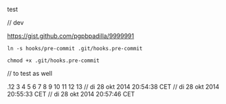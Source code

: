 test

// dev

https://gist.github.com/pgpbpadilla/9999991

`ln -s hooks/pre-commit .git/hooks.pre-commit`

`chmod +x .git/hooks.pre-commit`

// to test as well

.12
3
4
5
6
7
8
9
10
11
12
13
// di 28 okt 2014 20:54:38 CET
// di 28 okt 2014 20:55:33 CET
// di 28 okt 2014 20:57:46 CET
